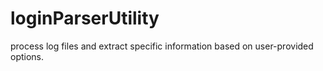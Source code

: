 # loginParserUtility
process log files and extract specific information based on user-provided options.
